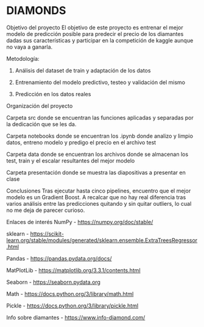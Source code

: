 # DIAMONDS

Objetivo del proyecto
El objetivo de este proyecto es entrenar el mejor modelo de predicción posible para predecir el precio de los diamantes dadas sus características y participar en la competición de kaggle aunque no vaya a ganarla.

Metodología:

1) Análisis del dataset de train y adaptación de los datos

2) Entrenamiento del modelo predictivo, testeo y validación del mismo

3) Predicción en los datos reales

Organización del proyecto

Carpeta src donde se encuentran las funciones aplicadas y separadas por la dedicación que se les da.

Carpeta notebooks donde se encuentran los .ipynb donde analizo y limpio datos, entreno modelo y predigo el precio en el archivo test

Carpeta data donde se encuentran los archivos donde se almacenan los test, train y el escalar resultantes del mejor modelo

Carpeta presentación donde se muestra las diapositivas a presentar en clase

Conclusiones
Tras ejecutar hasta cinco pipelines, encuentro que el mejor modelo es un Gradient Boost. A recalcar que no hay real diferencia tras varios análisis entre las predicciones quitando y sin quitar outliers, lo cual no me deja de parecer curioso.

Enlaces de interés
NumPy - https://numpy.org/doc/stable/

sklearn - https://scikit-learn.org/stable/modules/generated/sklearn.ensemble.ExtraTreesRegressor.html

Pandas - https://pandas.pydata.org/docs/

MatPlotLib - https://matplotlib.org/3.3.1/contents.html

Seaborn - https://seaborn.pydata.org

Math - https://docs.python.org/3/library/math.html

Pickle - https://docs.python.org/3/library/pickle.html

Info sobre diamantes - https://www.info-diamond.com/
